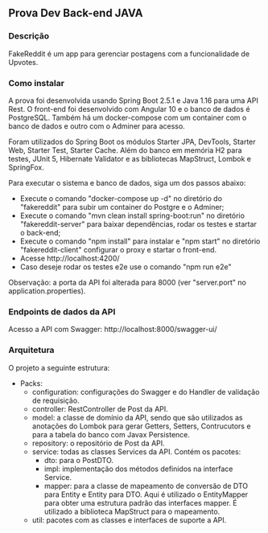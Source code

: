 ## Prova Dev Back-end JAVA
 
### Descrição

FakeReddit é um app para gerenciar postagens com a funcionalidade de Upvotes.

### Como instalar

A prova foi desenvolvida usando Spring Boot 2.5.1 e Java 1.16 para uma API Rest.
O front-end foi desenvolvido com Angular 10 e o banco de dados é PostgreSQL.
Também há um docker-compose com um container com o banco de dados e outro com o Adminer para acesso.

Foram utilizados do Spring Boot os módulos Starter JPA, DevTools, Starter Web, Starter Test, Starter Cache.
Além do banco em memória H2 para testes, JUnit 5, Hibernate Validator e as bibliotecas MapStruct, Lombok e SpringFox.

Para executar o sistema e banco de dados, siga um dos passos abaixo:
 - Execute o comando "docker-compose up -d" no diretório do "fakereddit" para subir um container do Postgre e o Adminer;
 - Execute o comando "mvn clean install spring-boot:run" no diretório "fakereddit-server" para baixar dependências, rodar os testes e startar o back-end;
 - Execute o comando "npm install" para instalar e "npm start" no diretório "fakereddit-client" configurar o proxy e startar o front-end.
 - Acesse http://localhost:4200/
 - Caso deseje rodar os testes e2e use o comando "npm run e2e"
  
 Observação: a porta da API foi alterada para 8000 (ver "server.port" no application.properties).
 
### Endpoints de dados da API

Acesso a API com Swagger: http://localhost:8000/swagger-ui/

### Arquitetura

O projeto a seguinte estrutura:

 - Packs:
   - configuration: configurações do Swagger e do Handler de validação de requisição.
   - controller: RestController de Post da API.
   - model: a classe de domínio da API, sendo que são utilizados as anotações do Lombok para gerar Getters, Setters, Contrucutors 
    e para a tabela do banco com Javax Persistence.
   - repository: o repositório de Post da API.
   - service: todas as classes Services da API. Contém os pacotes:
     - dto: para o PostDTO.
     - impl: implementação dos métodos definidos na interface Service.
     - mapper: para a classe de mapeamento de conversão de DTO para Entity e Entity para DTO. Aqui é utilizado o EntityMapper para obter uma estrutura padrão
       das interfaces mapper. É utilizado a biblioteca MapStruct para o mapeamento.
   - util: pacotes com as classes e interfaces de suporte a API.
